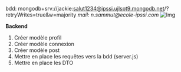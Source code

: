 bdd: mongodb+srv://jackie:salut1234@ipssi.ujlspt9.mongodb.net/?retryWrites=true&w=majority
_mail: n.sammut@ecole-ipssi.com_
![Img](https://media.discordapp.net/attachments/1044926034828611604/1045267493360521216/image.png?width=914&height=492)

**Backend**

1. Créer modèle profil
2. Créer modèle connexion
3. Créer modèle post
4. Mettre en place les requêtes vers la bdd (server.js)
5. Mettre en place les DTO
